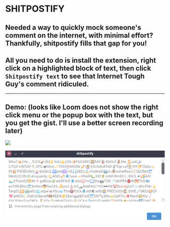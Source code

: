 # SHITPOSTIFY

## Needed a way to quickly mock someone's comment on the internet, with minimal effort? Thankfully, shitpostify fills that gap for you!

## All you need to do is install the extension, right click on a highlighted block of text, then click `Shitpostify text` to see that Internet Tough Guy's comment ridiculed.
---
## Demo: (looks like Loom does not show the right click menu or the popup box with the text, but you get the gist. I'll use a better screen recording later)

![](demo.gif)

![](Screenshot.png)
